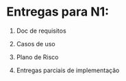 # **Entregas para N1:**

1. Doc de requisitos

2. Casos de uso

3. Plano de Risco

4. Entregas parciais de implementação